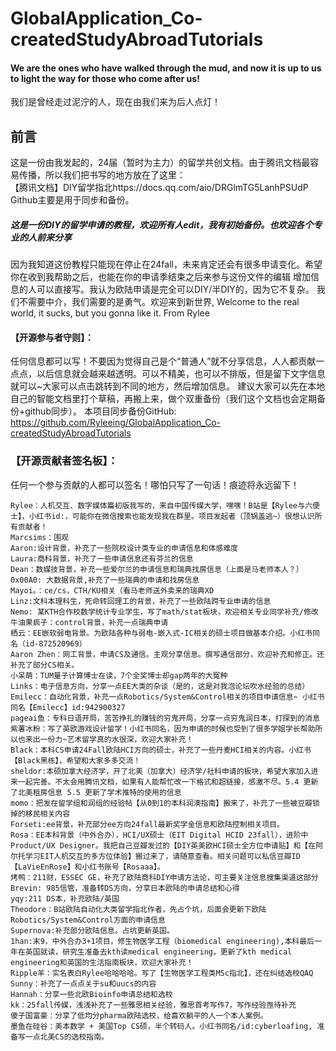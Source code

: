 # GlobalApplication_Co-createdStudyAbroadTutorials
#### We are the ones who have walked through the mud, and now it is up to us to light the way for those who come after us!
我们是曾经走过泥泞的人，现在由我们来为后人点灯！

## 前言
这是一份由我发起的，24届（暂时为主力）的留学共创文档。由于腾讯文档最容易传播，所以我们把书写的地方放在了这里：<br/>
【腾讯文档】DIY留学指北https://docs.qq.com/aio/DRGlmTG5LanhPSUdP
<br/>Github主要是用于同步和备份。
##### 这是一份DIY的留学申请的教程，欢迎所有人edit，我有初始备份。也欢迎各个专业的人前来分享
因为我知道这份教程只能现在停止在24fall，未来肯定还会有很多申请变化。希望你在收到我帮助之后，也能在你的申请季结束之后来参与这份文件的编辑
增加信息的人可以直接写。我认为欧陆申请是完全可以DIY/半DIY的，因为它不复杂。
我们不需要中介，我们需要的是勇气。欢迎来到新世界,
Welcome to the real world, it sucks, but you gonna like it.
From Rylee
#### 【开源参与者守则】：
任何信息都可以写！不要因为觉得自己是个“普通人”就不分享信息，人人都贡献一点点，以后信息就会越来越透明。可以不精美，也可以不排版，但是留下文字信息就可以~大家可以点击跳转到不同的地方，然后增加信息。
建议大家可以先在本地自己的智能文档里打个草稿，再搬上来，做个双重备份（我们这个文档也会定期备份+github同步）。
本项目同步备份GitHub: https://github.com/Ryleeing/GlobalApplication_Co-createdStudyAbroadTutorials
### 【开源贡献者签名板】：
任何一个参与贡献的人都可以签名！哪怕只写了一句话！痕迹将永远留下！

```plaintext
Rylee：人机交互、数字媒体篇初版我写的，来自中国传媒大学，嘿嘿！B站是【Rylee与六便士】，小红书id:，可能你在微信搜索也能发现我在群里。项目发起者（顶锅盖逃~）很想认识所有贡献者！
Marcsims：围观
Aaron:设计背景，补充了一些院校设计类专业的申请信息和体感难度
Laura:商科背景，补充了一些申请信息还有芬兰的信息
Dean：数媒技背景，补充一些爱尔兰的申请信息和瑞典找房信息（上面是马老师本人？）
0x00A0: 大数据背景,补充了一些瑞典的申请和找房信息
Mayoi。：ce/cs，CTH/KU相关（看马老师送外卖来的瑞典XD
Linz:文科本理科生，死命转回理工的背景，补充了一些欧陆跨专业申请的信息
Nemo: 某KTH合作校数学统计专业学生，写了math/stat板块，欢迎相关专业同学补充/修改
牛油果疯子：control背景，补充一点瑞典申请
栖云：EE嵌软弱电背景。为欧陆各种与弱电-嵌入式-IC相关的硕士项目做基本介绍。小红书同名（id-872520969）
Aaron Zhen：网工背景，申请CS及通信。主观分享信息。撰写通信部分，欢迎补充和修正。还补充了部分CS相关。
小呆萌：TUM量子计算博士在读，7个全奖博士却gap两年的大冤种
Links：电子信息方向，分享一点EE大类的杂谈（是的，这是对我泡论坛吹水经验的总结）
Emilecc：自动化背景，补充一点Robotics/System&Control相关的项目申请信息~ 小红书同名【Emilecc】id:942900327
pageai鱼：专科日语开局，苦苦挣扎的赚钱的穷鬼开局，分享一点穷鬼润日本，打探到的消息
紫薯冰粉：写了英欧游戏设计留学！小红书同名，因为申请的时候也受到了很多学姐学长帮助所以也来出一份力~艺术留学真的水很深，欢迎大家补充！
Black：本科CS申请24Fall欧陆HCI方向的硕士，补充了一些丹麦HCI相关的内容。小红书【Black黑栋】，希望和大家多多交流！
sheldor:本硕加拿大经济学，开了北美（加拿大）经济学/社科申请的板块，希望大家加入进来一起完善。不太会用腾讯文档，如果有人能帮忙改一下格式和超链接，感激不尽。5.4 更新了北美租房信息 5.5 更新了学术推特的使用的信息
momo：把发在留学组和润组的经验帖【从0到1的本科润澳指南】搬来了，补充了一些被豆瓣锁掉的移民相关内容
Forseti:ee背景，补充部分ee方向24fall最新奖学金信息和欧陆控制相关项目。
Rosa：EE本科背景（中外合办），HCI/UX硕士（EIT Digital HCID 23fall），进阶中Product/UX Designer。我把自己豆瓣发过的【DIY英美欧HCI硕士全方位申请贴】和【在阿尔托学习EIT人机交互的多方位体验】搬过来了，请随意查看。相关问题可以私信豆瓣ID【LaVieEnRose】和小红书账号【Rosaaa】。
烤鸭：211财，ESSEC GE，补充了欧陆商科DIY申请方法论，可主要关注信息搜集渠道这部分
Brevin: 985信管，准备转DS方向，分享日本欧陆的申请总结和心得
yqy:211 DS本，补充欧陆/英国
Theodore：B站欧陆自动化大类留学指北作者，先占个坑，后面会更新下欧陆Robotics/System&Control方面的申请信息
Supernova:补充部分欧陆信息。占坑更新英国。
1han:末9，中外合办3+1项目，修生物医学工程（biomedical engineering),本科最后一年在英国就读，研究生准备去kth读medical engineering，更新了kth medical engineering和英国的生活指南板块，欢迎大家补充！
Ripple羊：实名表白Rylee哈哈哈哈。写了【生物医学工程类MSc指北】，还在纠结选校QAQ
Sunny：补充了一点点关于su和uucs的内容
Hannah：分享一些北欧Bioinfo申请总结和选校
kk：25fall传媒，浅浅补充了一些雅思相关经验，雅思首考写作7，写作经验亟待补充
傻子国富豪：分享了低均分pharma欧陆选校，给喜欢躺平的人一个本人案例。
墨鱼在硅谷：美本数学 + 美国Top CS硕，半个转码人。小红书同名/id:cyberloafing, 准备写一点北美CS的选校指南。
```
